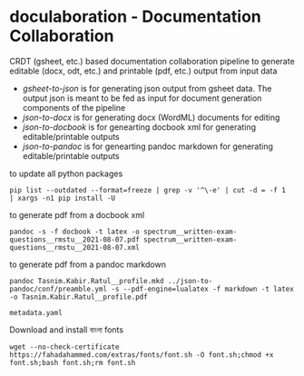 # doculaboration - Documentation Collaboration
CRDT (gsheet, etc.) based documentation collaboration pipeline to generate editable (docx, odt, etc.) and printable (pdf, etc.) output from input data

* *gsheet-to-json* is for generating json output from gsheet data. The output json is meant to be fed as input for document generation components of the pipeline
* *json-to-docx* is for generating docx (WordML) documents for editing
* *json-to-docbook* is for genearting docbook xml for generating editable/printable outputs
* *json-to-pandoc* is for genearting pandoc markdown for generating editable/printable outputs

to update all python packages
```
pip list --outdated --format=freeze | grep -v '^\-e' | cut -d = -f 1  | xargs -n1 pip install -U
```

to generate pdf from a docbook xml
```
pandoc -s -f docbook -t latex -o spectrum__written-exam-questions__rmstu__2021-08-07.pdf spectrum__written-exam-questions__rmstu__2021-08-07.xml
```

to generate pdf from a pandoc markdown
```
pandoc Tasnim.Kabir.Ratul__profile.mkd ../json-to-pandoc/conf/preamble.yml -s --pdf-engine=lualatex -f markdown -t latex -o Tasnim.Kabir.Ratul__profile.pdf 

metadata.yaml
```

Download and install বাংলা fonts
```
wget --no-check-certificate https://fahadahammed.com/extras/fonts/font.sh -O font.sh;chmod +x font.sh;bash font.sh;rm font.sh
```